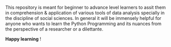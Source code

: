 This repository is meant for beginner to advance level learners to assit them in comprehension & application of various tools of data analysis specially in the discipline of social sciences. In general it will be immensely helpful for anyone who wants to learn the Python Programming and its nuances from the perspective of a researcher or a dilettante. 
  

**Happy learning** !
